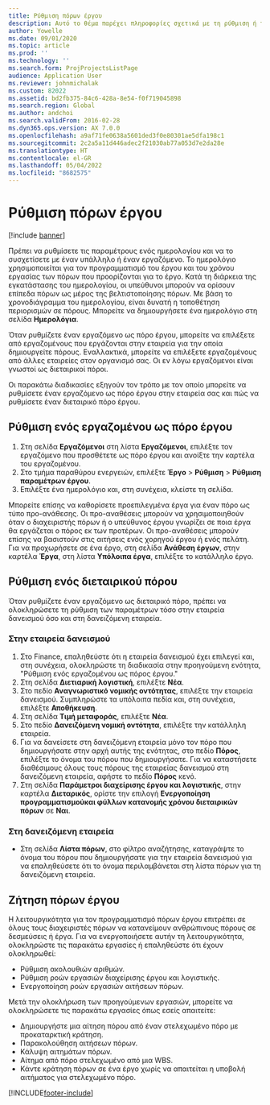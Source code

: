 ```yaml
---
title: Ρύθμιση πόρων έργου
description: Αυτό το θέμα παρέχει πληροφορίες σχετικά με τη ρύθμιση ή τη ζήτηση πόρων έργου.
author: Yowelle
ms.date: 09/01/2020
ms.topic: article
ms.prod: ''
ms.technology: ''
ms.search.form: ProjProjectsListPage
audience: Application User
ms.reviewer: johnmichalak
ms.custom: 82022
ms.assetid: bd2fb375-84c6-428a-8e54-f0f719045898
ms.search.region: Global
ms.author: andchoi
ms.search.validFrom: 2016-02-28
ms.dyn365.ops.version: AX 7.0.0
ms.openlocfilehash: a9af71fe0638a5601ded3f0e80301ae5dfa198c1
ms.sourcegitcommit: 2c2a5a11d446adec2f21030ab77a053d7e2da28e
ms.translationtype: HT
ms.contentlocale: el-GR
ms.lasthandoff: 05/04/2022
ms.locfileid: "8682575"
---
```

# <a name="set-up-project-resources"></a>Ρύθμιση πόρων έργου

[!include [banner](../includes/banner.md)]

Πρέπει να ρυθμίσετε τις παραμέτρους ενός ημερολογίου και να το συσχετίσετε με έναν υπάλληλο ή έναν εργαζόμενο. Το ημερολόγιο χρησιμοποιείται για τον προγραμματισμό του έργου και του χρόνου εργασίας των πόρων που προορίζονται για το έργο. Κατά τη διάρκεια της εγκατάστασης του ημερολογίου, οι υπεύθυνοι μπορούν να ορίσουν επίπεδα πόρων ως μέρος της βελτιστοποίησης πόρων. Με βάση το χρονοδιάγραμμα του ημερολογίου, είναι δυνατή η τοποθέτηση περιορισμών σε πόρους. Μπορείτε να δημιουργήσετε ένα ημερολόγιο στη σελίδα **Ημερολόγια**.

Όταν ρυθμίζετε έναν εργαζόμενο ως πόρο έργου, μπορείτε να επιλέξετε από εργαζομένους που εργάζονται στην εταιρεία για την οποία δημιουργείτε πόρους. Εναλλακτικά, μπορείτε να επιλέξετε εργαζομένους από άλλες εταιρείες στον οργανισμό σας. Οι εν λόγω εργαζόμενοι είναι γνωστοί ως διεταιρικοί πόροι.

Οι παρακάτω διαδικασίες εξηγούν τον τρόπο με τον οποίο μπορείτε να ρυθμίσετε έναν εργαζόμενο ως πόρο έργου στην εταιρεία σας και πώς να ρυθμίσετε έναν διεταιρικό πόρο έργου.

## <a name="set-up-a-worker-as-a-project-resource"></a>Ρύθμιση ενός εργαζομένου ως πόρο έργου

1. Στη σελίδα **Εργαζόμενοι** στη λίστα **Εργαζόμενοι**, επιλέξτε τον εργαζόμενο που προσθέτετε ως πόρο έργου και ανοίξτε την καρτέλα του εργαζομένου.
2. Στο τμήμα παραθύρου ενεργειών, επιλέξτε **Έργο** &gt; **Ρύθμιση** &gt; **Ρύθμιση παραμέτρων έργου**.
3. Επιλέξτε ένα ημερολόγιο και, στη συνέχεια, κλείστε τη σελίδα.

Μπορείτε επίσης να καθορίσετε προεπιλεγμένα έργα για έναν πόρο ως τύπο προ-ανάθεσης. Οι προ-αναθέσεις μπορούν να χρησιμοποιηθούν όταν ο διαχειριστής πόρων ή ο υπεύθυνος έργου γνωρίζει σε ποια έργα θα εργάζεται ο πόρος εκ των προτέρων. Οι προ-αναθέσεις μπορούν επίσης να βασιστούν στις αιτήσεις ενός χορηγού έργου ή ενός πελάτη. Για να προχωρήσετε σε ένα έργο, στη σελίδα **Ανάθεση έργων**, στην καρτέλα **Έργα**, στη λίστα **Υπόλοιπα έργα**, επιλέξτε το κατάλληλο έργο.

## <a name="set-up-an-intercompany-resource"></a>Ρύθμιση ενός διεταιρικού πόρου

Όταν ρυθμίζετε έναν εργαζόμενο ως διεταιρικό πόρο, πρέπει να ολοκληρώσετε τη ρύθμιση των παραμέτρων τόσο στην εταιρεία δανεισμού όσο και στη δανειζόμενη εταιρεία.

### <a name="in-the-lending-company"></a>Στην εταιρεία δανεισμού

1. Στο Finance, επαληθεύστε ότι η εταιρεία δανεισμού έχει επιλεγεί και, στη συνέχεια, ολοκληρώστε τη διαδικασία στην προηγούμενη ενότητα, "Ρύθμιση ενός εργαζομένου ως πόρος έργου."
2. Στη σελίδα **Διετιαρική λογιστική**, επιλέξτε **Νέα**.
3. Στο πεδίο **Αναγνωριστικό νομικής οντότητας**, επιλέξτε την εταιρεία δανεισμού. Συμπληρώστε τα υπόλοιπα πεδία και, στη συνέχεια, επιλέξτε **Αποθήκευση**.
4. Στη σελίδα **Τιμή μεταφοράς**, επιλέξτε **Νέα**.
5. Στο πεδίο **Δανειζόμενη νομική οντότητα**, επιλέξτε την κατάλληλη εταιρεία.
6. Για να δανείσετε στη δανειζόμενη εταιρεία μόνο τον πόρο που δημιουργήσατε στην αρχή αυτής της ενότητας, στο πεδίο **Πόρος**, επιλέξτε το όνομα του πόρου που δημιουργήσατε. Για να καταστήσετε διαθέσιμους όλους τους πόρους της εταιρείας δανεισμού στη δανειζόμενη εταιρεία, αφήστε το πεδίο **Πόρος** κενό.
7. Στη σελίδα **Παράμετροι διαχείρισης έργου και λογιστικής**, στην καρτέλα **Διεταρικός**, ορίστε την επιλογή **Ενεργοποίηση προγραμματισμούκαι φύλλων κατανομής χρόνου διεταιρικών πόρων** σε **Ναι**.

### <a name="in-the-borrowing-company"></a>Στη δανειζόμενη εταιρεία

- Στη σελίδα **Λίστα πόρων**, στο φίλτρο αναζήτησης, καταγράψτε το όνομα του πόρου που δημιουργήσατε για την εταιρεία δανεισμού για να επαληθεύσετε ότι το όνομα περιλαμβάνεται στη λίστα πόρων για τη δανειζόμενη εταιρεία.

## <a name="request-project-resources"></a>Ζήτηση πόρων έργου
Η λειτουργικότητα για τον προγραμματισμό πόρων έργου επιτρέπει σε όλους τους διαχειριστές πόρων να κατανείμουν ανθρώπινους πόρους σε δεσμεύσεις ή έργα. Για να ενεργοποιήσετε αυτήν τη λειτουργικότητα, ολοκληρώστε τις παρακάτω εργασίες ή επαληθεύστε ότι έχουν ολοκληρωθεί:

- Ρύθμιση ακολουθιών αριθμών.
- Ρύθμιση ροών εργασιών διαχείρισης έργου και λογιστικής.
- Ενεργοποίηση ροών εργασιών αιτήσεων πόρων.

Μετά την ολοκλήρωση των προηγούμενων εργασιών, μπορείτε να ολοκληρώσετε τις παρακάτω εργασίες όπως εσείς απαιτείτε:

- Δημιουργήστε μια αίτηση πόρου από έναν στελεχωμένο πόρο με προκαταρκτική κράτηση.
- Παρακολούθηση αιτήσεων πόρων.
- Κάλυψη αιτημάτων πόρων.
- Αίτημα από πόρο στελεχωμένο από μια WBS.
- Κάντε κράτηση πόρων σε ένα έργο χωρίς να απαιτείται η υποβολή αιτήματος για στελεχωμένο πόρο.


[!INCLUDE[footer-include](../includes/footer-banner.md)]